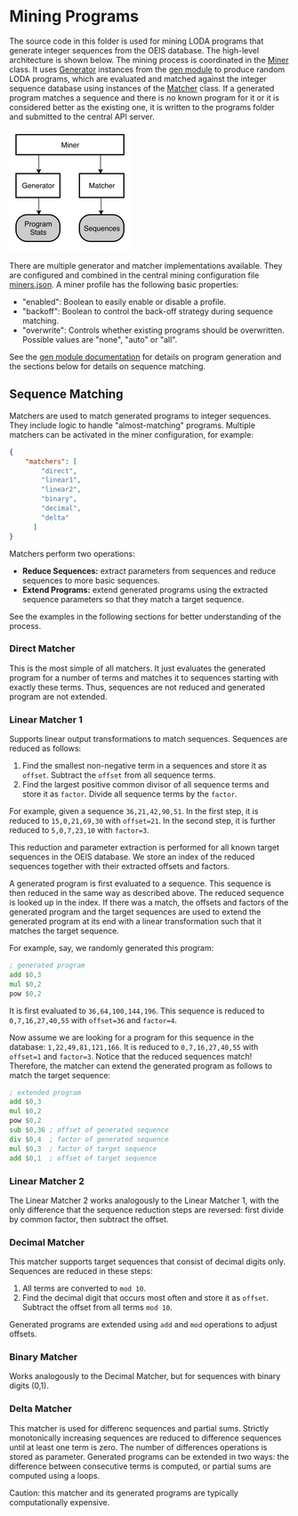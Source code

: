 # Mining Programs

The source code in this folder is used for mining LODA programs that generate integer sequences from the OEIS database.
The high-level architecture is shown below.
The mining process is coordinated in the [Miner](miner.cpp) class. It uses [Generator](../gen/generator.hpp) instances from the [gen module](../gen/README.md) to produce random LODA programs, which are evaluated and matched against the integer sequence database using instances of the [Matcher](matcher.hpp) class. If a generated program matches a sequence and there is no known program for it or it is considered better as the existing one, it is written to the programs folder and submitted to the central API server.

![Mining architecture](../../images/mining-arch.png)

There are multiple generator and matcher implementations available. They are configured and combined in the central mining configuration file [miners.json](../../miners.default.json).
A miner profile has the following basic properties:

- "enabled": Boolean to easily enable or disable a profile.
- "backoff": Boolean to control the back-off strategy during sequence matching.
- "overwrite": Controls whether existing programs should be overwritten. Possible values are "none", "auto" or "all".

See the [gen module documentation](../gen/README.md) for details on program generation and the sections below for details on sequence matching.

## Sequence Matching

Matchers are used to match generated programs to integer sequences. They include logic to handle "almost-matching" programs. Multiple matchers can be activated in the miner configuration, for example:

```json
{
    "matchers": [
        "direct",
        "linear1",
        "linear2",
        "binary",
        "decimal",
        "delta"
      ]
}
```

Matchers perform two operations:

- **Reduce Sequences:** extract parameters from sequences and reduce sequences to more basic sequences.
- **Extend Programs:** extend generated programs using the extracted sequence parameters so that they match a target sequence.

See the examples in the following sections for better understanding of the process.

### Direct Matcher

This is the most simple of all matchers. It just evaluates the generated program for a number of terms
and matches it to sequences starting with exactly these terms. Thus, sequences are not reduced and
generated program are not extended.

### Linear Matcher 1

Supports linear output transformations to match sequences. Sequences are reduced as follows:

1. Find the smallest non-negative term in a sequences and store it as `offset`. Subtract the `offset` from all sequence terms.
1. Find the largest positive common divisor of all sequence terms and store it as `factor`. Divide all sequence terms by the `factor`.

For example, given a sequence `36,21,42,90,51`. In the first step, it is reduced to `15,0,21,69,30` with `offset=21`. In the second step, it is further reduced to `5,0,7,23,10` with `factor=3`.

This reduction and parameter extraction is performed for all known target sequences in the OEIS database. We store an index of the reduced sequences together with their extracted offsets and factors.

A generated program is first evaluated to a sequence. This sequence is then reduced in the same way as described above. The reduced sequence is looked up in the index. If there was a match, the offsets and factors of the generated program and the target sequences are used to extend the generated program at its end with a linear transformation such that it matches the target sequence.

For example, say, we randomly generated this program:

```asm
; generated program
add $0,3
mul $0,2
pow $0,2
```

It is first evaluated to `36,64,100,144,196`. This sequence is reduced to `0,7,16,27,40,55` with `offset=36` and `factor=4`.

Now assume we are looking for a program for this sequence in the database: `1,22,49,81,121,166`. It is reduced to `0,7,16,27,40,55` with `offset=1` and `factor=3`. Notice that the reduced sequences match! Therefore, the matcher can extend the generated program as follows to match the target sequence:

```asm
; extended program
add $0,3
mul $0,2
pow $0,2
sub $0,36 ; offset of generated sequence
div $0,4  ; factor of generated sequence
mul $0,3  ; factor of target sequence
add $0,1  ; offset of target sequence
```

### Linear Matcher 2

The Linear Matcher 2 works analogously to the Linear Matcher 1, with the only difference that the sequence reduction steps are reversed: first divide by common factor, then subtract the offset.

### Decimal Matcher

This matcher supports target sequences that consist of decimal digits only.
Sequences are reduced in these steps:

1. All terms are converted to `mod 10`.
1. Find the decimal digit that occurs most often and store it as `offset`. Subtract the offset from all terms `mod 10`.

Generated programs are extended using `add` and `mod` operations to adjust offsets.

### Binary Matcher

Works analogously to the Decimal Matcher, but for sequences with binary digits (0,1).

### Delta Matcher

This matcher is used for differenc sequences and partial sums. Strictly monotonically increasing sequences are reduced to difference sequences until at least one term is zero. The number of differences operations is stored as parameter. Generated programs can be extended in two ways: the difference between consecutive terms is computed, or partial sums are computed using a loops.

Caution: this matcher and its generated programs are typically computationally expensive.
